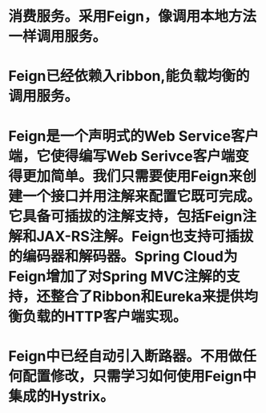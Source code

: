 # 消费服务。采用Feign，像调用本地方法一样调用服务。
# Feign已经依赖入ribbon,能负载均衡的调用服务。
# Feign是一个声明式的Web Service客户端，它使得编写Web Serivce客户端变得更加简单。我们只需要使用Feign来创建一个接口并用注解来配置它既可完成。它具备可插拔的注解支持，包括Feign注解和JAX-RS注解。Feign也支持可插拔的编码器和解码器。Spring Cloud为Feign增加了对Spring MVC注解的支持，还整合了Ribbon和Eureka来提供均衡负载的HTTP客户端实现。
# Feign中已经自动引入断路器。不用做任何配置修改，只需学习如何使用Feign中集成的Hystrix。